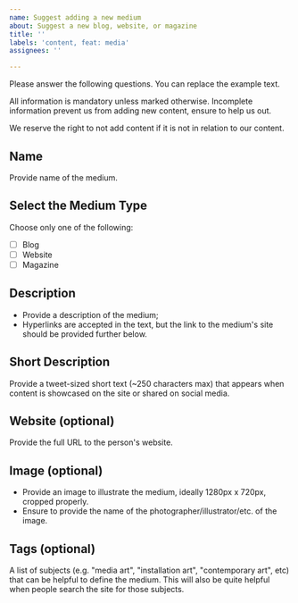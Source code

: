 ```yaml
---
name: Suggest adding a new medium
about: Suggest a new blog, website, or magazine
title: ''
labels: 'content, feat: media'
assignees: ''

---
```


Please answer the following questions. You can replace the example text.

All information is mandatory unless marked otherwise. Incomplete information prevent us from adding new content, ensure to help us out.

We reserve the right to not add content if it is not in relation to our content.


## Name
Provide name of the medium.

## Select the Medium Type
Choose only one of the following:
- [ ] Blog
- [ ] Website
- [ ] Magazine

## Description
- Provide a description of the medium;
- Hyperlinks are accepted in the text, but the link to the medium's site should be provided further below.

## Short Description
Provide a tweet-sized short text (~250 characters max) that appears when content is showcased on the site or shared on social media.

## Website (optional)
Provide the full URL to the person's website.

## Image (optional)
- Provide an image to illustrate the medium, ideally 1280px x 720px, cropped properly.
- Ensure to provide the name of the photographer/illustrator/etc. of the image.

## Tags (optional)
A list of subjects (e.g. "media art", "installation art", "contemporary art", etc) that can be helpful to define the medium. This will also be quite helpful when people search the site for those subjects.
